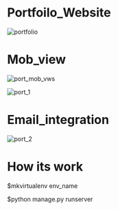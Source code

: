 # Portfoilo_Website

![portfolio](https://user-images.githubusercontent.com/108901697/187548086-d1608033-4985-4132-8139-cb7df0463904.png)

# Mob_view
![port_mob_vws](https://user-images.githubusercontent.com/108901697/187548279-757d7a1b-a017-47e5-8eb3-f0565ce3d4d6.png)

![port_1](https://user-images.githubusercontent.com/108901697/187548636-62de1bae-a000-4025-8b94-c99d909c8259.png)

# Email_integration
![port_2](https://user-images.githubusercontent.com/108901697/187548699-62d70ba7-6e57-4e52-9a73-d034a91d5fc4.png)
# How its work

$mkvirtualenv env_name 

$python manage.py runserver



